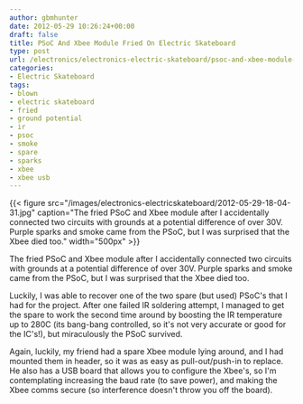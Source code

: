 ```yaml
---
author: gbmhunter
date: 2012-05-29 10:26:24+00:00
draft: false
title: PSoC And Xbee Module Fried On Electric Skateboard
type: post
url: /electronics/electronics-electric-skateboard/psoc-and-xbee-module-fried-on-electric-skateboard
categories:
- Electric Skateboard
tags:
- blown
- electric skateboard
- fried
- ground potential
- ir
- psoc
- smoke
- spare
- sparks
- xbee
- xbee usb
---
```


{{< figure src="/images/electronics-electricskateboard/2012-05-29-18-04-31.jpg" caption="The fried PSoC and Xbee module after I accidentally connected two circuits with grounds at a potential difference of over 30V. Purple sparks and smoke came from the PSoC, but I was surprised that the Xbee died too."  width="500px" >}}

The fried PSoC and Xbee module after I accidentally connected two circuits with grounds at a potential difference of over 30V. Purple sparks and smoke came from the PSoC, but I was surprised that the Xbee died too.

Luckily, I was able to recover one of the two spare (but used) PSoC's that I had for the project. After one failed IR soldering attempt, I managed to get the spare to work the second time around by boosting the IR temperature up to 280C (its bang-bang controlled, so it's not very accurate or good for the IC's!), but miraculously the PSoC survived.

Again, luckily, my friend had a spare Xbee module lying around, and I had mounted them in header, so it was as easy as pull-out/push-in to replace. He also has a USB board that allows you to configure the Xbee's, so I'm contemplating increasing the baud rate (to save power), and making the Xbee comms secure (so interference doesn't throw you off the board).
